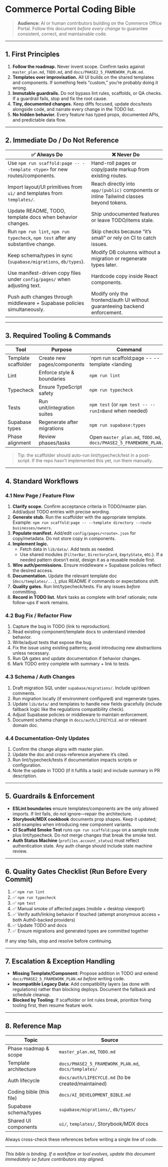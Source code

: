 # Commerce Portal Coding Bible

> **Audience:** AI or human contributors building on the Commerce Office Portal. Follow this document _before every change_ to guarantee consistent, correct, and maintainable code.

---

## 1. First Principles

1. **Follow the roadmap.** Never invent scope. Confirm tasks against `master_plan.md`, `TODO.md`, and `docs/PHASE2_5_FRAMEWORK_PLAN.md`.
2. **Templates over improvisation.** All UI builds on the shared templates and components. If something feels “custom,” you’re probably doing it wrong.
3. **Immutable guardrails.** Do not bypass lint rules, scaffolds, or QA checks. If a guardrail fails, stop and fix the root cause.
4. **Tiny, documented changes.** Keep diffs focused, update docs/tests alongside code, and narrate every change in the TODO list.
5. **No hidden behavior.** Every feature has typed props, documented APIs, and predictable data flow.

---

## 2. Immediate Do / Do Not Reference

| ✅ Always Do | ❌ Never Do |
| --- | --- |
| Use `npm run scaffold:page -- --template <type>` for new routes/components. | Hand-roll pages or copy/paste markup from existing routes. |
| Import layout/UI primitives from `ui/` and templates from `templates/`. | Reach directly into `app/(public)` components or inline Tailwind classes beyond tokens. |
| Update README, TODO, template docs when behavior changes. | Ship undocumented features or leave TODO/items stale. |
| Run `npm run lint`, `npm run typecheck`, `npm test` after any substantive change. | Skip checks because “it’s small” or rely on CI to catch issues. |
| Keep schema/types in sync (`supabase/migrations`, `db/types`). | Modify DB columns without a migration or regenerate types later. |
| Use manifest-driven copy files under `config/pages/` when adjusting text. | Hardcode copy inside React components. |
| Push auth changes through middleware + Supabase policies simultaneously. | Modify only the frontend/auth UI without guaranteeing backend enforcement. |

---

## 3. Required Tooling & Commands

| Tool | Purpose | Command |
| --- | --- | --- |
| Template scaffolder | Create new pages/components | `npm run scaffold:page -- --template <landing|directory|detail|form|utility> --route <path>` |
| Lint | Enforce style & boundaries | `npm run lint` |
| Typecheck | Ensure TypeScript safety | `npm run typecheck` |
| Tests | Run unit/integration suites | `npm test` (or `npm test -- --runInBand` when needed) |
| Supabase types | Regenerate after migrations | `npm run supabase:types` |
| Phase alignment | Review phases/tasks | Open `master_plan.md`, `TODO.md`, `docs/PHASE2_5_FRAMEWORK_PLAN.md` |

> Tip: the scaffolder should auto-run lint/typecheck/test in a post-script. If the repo hasn’t implemented this yet, run them manually.

---

## 4. Standard Workflows

### 4.1 New Page / Feature Flow

1. **Clarify scope.** Confirm acceptance criteria in TODO/master plan. Add/adjust TODO entries with precise wording.
2. **Generate stub.** Run the scaffolder with the appropriate template. Example: `npm run scaffold:page -- --template directory --route businesses/owners`.
3. **Populate manifest.** Add/edit `config/pages/<route>.json` for copy/metadata. Do not store copy in components.
4. **Implement logic.**
   - Fetch data in `lib/data/`. Add tests as needed.
   - Use shared modules (`FilterBar`, `DirectoryCard`, `EmptyState`, etc.). If a needed pattern doesn’t exist, design it as a reusable module first.
5. **Wire auth/permissions.** Ensure middleware + Supabase policies reflect the desired access.
6. **Documentation.** Update the relevant template doc (`docs/templates/...`), plus README if commands or expectations shift.
7. **Quality gates.** Run lint/typecheck/tests. Fix any issues _before_ committing.
8. **Record in TODO list.** Mark tasks as complete with brief rationale; note follow-ups if work remains.

### 4.2 Bug Fix / Refactor Flow

1. Capture the bug in TODO (link to reproduction).
2. Read existing component/template docs to understand intended behavior.
3. Write/adjust tests that expose the bug.
4. Fix the issue using existing patterns; avoid introducing new abstractions unless necessary.
5. Run QA gates and update documentation if behavior changes.
6. Mark TODO entry complete with summary + link to tests.

### 4.3 Schema / Auth Changes

1. Draft migration SQL under `supabase/migrations/`. Include up/down comments.
2. Run migration locally (if environment configured) and regenerate types.
3. Update `lib/data/` and templates to handle new fields gracefully (include fallback logic like the regulations compatibility check).
4. Adjust Supabase policies or middleware to maintain enforcement.
5. Document schema change in `docs/auth/LIFECYCLE.md` or relevant domain doc.

### 4.4 Documentation-Only Updates

1. Confirm the change aligns with master plan.
2. Update the doc and cross-reference anywhere it’s cited.
3. Run lint/typecheck/tests if documentation impacts scripts or configuration.
4. Note the update in TODO (if it fulfills a task) and include summary in PR description.

---

## 5. Guardrails & Enforcement

- **ESLint boundaries** ensure templates/components are the only allowed imports. If lint fails, do not ignore—repair the architecture.
- **Storybook/MDX cookbook** documents prop shapes. Keep it updated; add examples when introducing new component variants.
- **CI Scaffold Smoke Test** runs `npm run scaffold:page` on a sample route plus lint/typecheck. Do not merge changes that break the smoke test.
- **Auth Status Machine** (`profiles.account_status`) must reflect authentication state. Any auth change should include state machine review.

---

## 6. Quality Gates Checklist (Run Before Every Commit)

1. ✅ `npm run lint`
2. ✅ `npm run typecheck`
3. ✅ `npm test`
4. ✅ Manual smoke of affected pages (mobile + desktop viewport)
5. ✅ Verify auth/linking behavior if touched (attempt anonymous access + both Auth0-backed providers)
6. ✅ Update TODO and docs
7. ✅ Ensure migrations and generated types are committed together

If any step fails, stop and resolve before continuing.

---

## 7. Escalation & Exception Handling

- **Missing Template/Component:** Propose addition in TODO and extend `docs/PHASE2_5_FRAMEWORK_PLAN.md` _before_ writing code.
- **Incompatible Legacy Data:** Add compatibility layers (as done with regulations) rather than blocking deploys. Document the fallback and schedule cleanup.
- **Blocked by Tooling:** If scaffolder or lint rules break, prioritize fixing tooling first, then resume feature work.

---

## 8. Reference Map

| Topic | Source |
| --- | --- |
| Phase roadmap & scope | `master_plan.md`, `TODO.md` |
| Template architecture | `docs/PHASE2_5_FRAMEWORK_PLAN.md`, `docs/templates/` |
| Auth lifecycle | `docs/auth/LIFECYCLE.md` (to be created/maintained) |
| Coding bible (this file) | `docs/AI_DEVELOPMENT_BIBLE.md` |
| Supabase schema/types | `supabase/migrations/`, `db/types/` |
| Shared UI components | `ui/`, `templates/`, Storybook/MDX docs |

Always cross-check these references before writing a single line of code.

---

_This bible is binding. If a workflow or tool evolves, update this document immediately so future contributors stay aligned._
